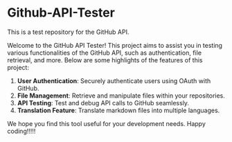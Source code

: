 # Github-API-Tester

This is a test repository for the GitHub API.

Welcome to the GitHub API Tester! This project aims to assist you in testing various functionalities of the GitHub API, such as authentication, file retrieval, and more. Below are some highlights of the features of this project:

1. **User Authentication**: Securely authenticate users using OAuth with GitHub.
2. **File Management**: Retrieve and manipulate files within your repositories.
3. **API Testing**: Test and debug API calls to GitHub seamlessly.
4. **Translation Feature**: Translate markdown files into multiple languages.

We hope you find this tool useful for your development needs. Happy coding!!!!!
